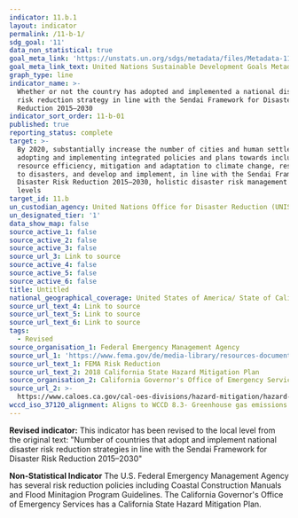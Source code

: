 ```yaml
---
indicator: 11.b.1
layout: indicator
permalink: /11-b-1/
sdg_goal: '11'
data_non_statistical: true
goal_meta_link: 'https://unstats.un.org/sdgs/metadata/files/Metadata-11-0B-01.pdf'
goal_meta_link_text: United Nations Sustainable Development Goals Metadata (PDF 4.0 MB)
graph_type: line
indicator_name: >-
  Whether or not the country has adopted and implemented a national disaster
  risk reduction strategy in line with the Sendai Framework for Disaster Risk
  Reduction 2015–2030
indicator_sort_order: 11-b-01
published: true
reporting_status: complete
target: >-
  By 2020, substantially increase the number of cities and human settlements
  adopting and implementing integrated policies and plans towards inclusion,
  resource efficiency, mitigation and adaptation to climate change, resilience
  to disasters, and develop and implement, in line with the Sendai Framework for
  Disaster Risk Reduction 2015–2030, holistic disaster risk management at all
  levels
target_id: 11.b
un_custodian_agency: United Nations Office for Disaster Reduction (UNISDR)
un_designated_tier: '1'
data_show_map: false
source_active_1: false
source_active_2: false
source_active_3: false
source_url_3: Link to source
source_active_4: false
source_active_5: false
source_active_6: false
title: Untitled
national_geographical_coverage: United States of America/ State of California
source_url_text_4: Link to source
source_url_text_5: Link to source
source_url_text_6: Link to source
tags:
  - Revised
source_organisation_1: Federal Emergency Management Agency
source_url_1: 'https://www.fema.gov/de/media-library/resources-documents/collections/455'
source_url_text_1: FEMA Risk Reduction
source_url_text_2: 2018 California State Hazard Mitigation Plan
source_organisation_2: California Governor's Office of Emergency Services
source_url_2: >-
  https://www.caloes.ca.gov/cal-oes-divisions/hazard-mitigation/hazard-mitigation-planning/state-hazard-mitigation-plan
wccd_iso_37120_alignment: Aligns to WCCD 8.3- Greenhouse gas emissions measured in tonnes per capita
---
```

**Revised indicator:**
This indicator has been revised to the local level from the original text: "Number of countries that adopt and implement national disaster risk reduction strategies in line with the Sendai Framework for Disaster Risk Reduction 2015–2030"

**Non-Statistical Indicator**
The U.S. Federal Emergency Management Agency has several risk reduction policies including Coastal Construction Manuals and Flood Minitagion Program Guidelines. The California Governor's Office of Emergency Services has a California State Hazard Mitigation Plan.
